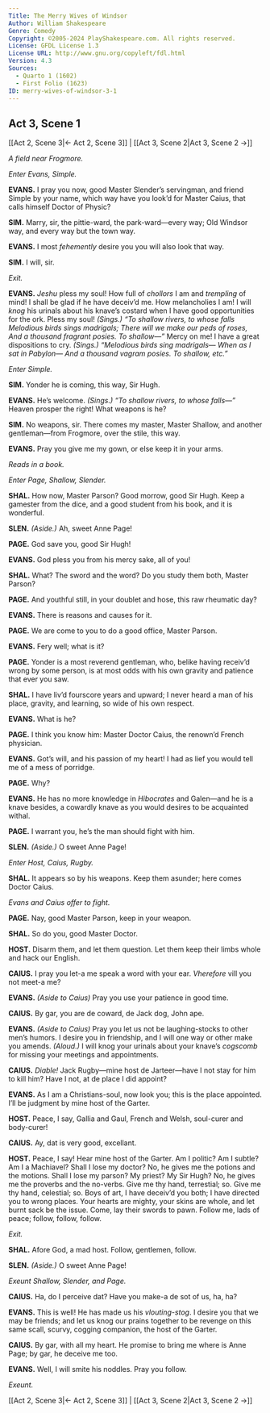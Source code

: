 ```yaml
---
Title: The Merry Wives of Windsor
Author: William Shakespeare
Genre: Comedy
Copyright: ©2005-2024 PlayShakespeare.com. All rights reserved.
License: GFDL License 1.3
License URL: http://www.gnu.org/copyleft/fdl.html
Version: 4.3
Sources:
  - Quarto 1 (1602)
  - First Folio (1623)
ID: merry-wives-of-windsor-3-1
---
```


## Act 3, Scene 1
[[Act 2, Scene 3|← Act 2, Scene 3]] | [[Act 3, Scene 2|Act 3, Scene 2 →]]

*A field near Frogmore.*

*Enter Evans, Simple.*

**EVANS.**
I pray you now, good Master Slender’s servingman, and friend Simple by your name, which way have you look’d for Master Caius, that calls himself Doctor of Physic?

**SIM.**
Marry, sir, the pittie-ward, the park-ward—every way; Old Windsor way, and every way but the town way.

**EVANS.**
I most *fehemently* desire you you will also look that way.

**SIM.**
I will, sir.

*Exit.*

**EVANS.**
*Jeshu* pless my soul! How full of *chollors* I am and *trempling* of mind! I shall be glad if he have deceiv’d me. How melancholies I am! I will *knog* his urinals about his knave’s costard when I have good opportunities for the ork. Pless my soul!
*(Sings.)*
*“To shallow rivers, to whose falls*
*Melodious birds sings madrigals;*
*There will we make our peds of roses,*
*And a thousand fragrant posies.*
*To shallow—”*
Mercy on me! I have a great dispositions to cry.
*(Sings.)*
*“Melodious birds sing madrigals⁠—*
*When as I sat in Pabylon⁠—*
*And a thousand vagram posies.*
*To shallow, etc.”*

*Enter Simple.*

**SIM.**
Yonder he is coming, this way, Sir Hugh.

**EVANS.**
He’s welcome.
*(Sings.)*
*“To shallow rivers, to whose falls—”*
Heaven prosper the right! What weapons is he?

**SIM.**
No weapons, sir. There comes my master, Master Shallow, and another gentleman—from Frogmore, over the stile, this way.

**EVANS.**
Pray you give me my gown, or else keep it in your arms.

*Reads in a book.*

*Enter Page, Shallow, Slender.*

**SHAL.**
How now, Master Parson? Good morrow, good Sir Hugh. Keep a gamester from the dice, and a good student from his book, and it is wonderful.

**SLEN.**
*(Aside.)*
Ah, sweet Anne Page!

**PAGE.**
God save you, good Sir Hugh!

**EVANS.**
God pless you from his mercy sake, all of you!

**SHAL.**
What? The sword and the word? Do you study them both, Master Parson?

**PAGE.**
And youthful still, in your doublet and hose, this raw rheumatic day?

**EVANS.**
There is reasons and causes for it.

**PAGE.**
We are come to you to do a good office, Master Parson.

**EVANS.**
Fery well; what is it?

**PAGE.**
Yonder is a most reverend gentleman, who, belike having receiv’d wrong by some person, is at most odds with his own gravity and patience that ever you saw.

**SHAL.**
I have liv’d fourscore years and upward; I never heard a man of his place, gravity, and learning, so wide of his own respect.

**EVANS.**
What is he?

**PAGE.**
I think you know him: Master Doctor Caius, the renown’d French physician.

**EVANS.**
Got’s will, and his passion of my heart! I had as lief you would tell me of a mess of porridge.

**PAGE.**
Why?

**EVANS.**
He has no more knowledge in *Hibocrates* and Galen—and he is a knave besides, a cowardly knave as you would desires to be acquainted withal.

**PAGE.**
I warrant you, he’s the man should fight with him.

**SLEN.**
*(Aside.)*
O sweet Anne Page!

*Enter Host, Caius, Rugby.*

**SHAL.**
It appears so by his weapons. Keep them asunder; here comes Doctor Caius.

*Evans and Caius offer to fight.*

**PAGE.**
Nay, good Master Parson, keep in your weapon.

**SHAL.**
So do you, good Master Doctor.

**HOST.**
Disarm them, and let them question. Let them keep their limbs whole and hack our English.

**CAIUS.**
I pray you let-a me speak a word with your ear. *Vherefore* vill you not meet-a me?

**EVANS.**
*(Aside to Caius)*
Pray you use your patience in good time.

**CAIUS.**
By gar, you are de coward, de Jack dog, John ape.

**EVANS.**
*(Aside to Caius)*
Pray you let us not be laughing-stocks to other men’s humors. I desire you in friendship, and I will one way or other make you amends.
*(Aloud.)*
I will knog your urinals about your knave’s *cogscomb* for missing your meetings and appointments.

**CAIUS.**
*Diable!* Jack Rugby—mine host de Jarteer—have I not stay for him to kill him? Have I not, at de place I did appoint?

**EVANS.**
As I am a Christians-soul, now look you; this is the place appointed. I’ll be judgment by mine host of the Garter.

**HOST.**
Peace, I say, Gallia and Gaul, French and Welsh, soul-curer and body-curer!

**CAIUS.**
Ay, dat is very good, excellant.

**HOST.**
Peace, I say! Hear mine host of the Garter. Am I politic? Am I subtle? Am I a Machiavel? Shall I lose my doctor? No, he gives me the potions and the motions. Shall I lose my parson? My priest? My Sir Hugh? No, he gives me the proverbs and the no-verbs. Give me thy hand, terrestial; so. Give me thy hand, celestial; so. Boys of art, I have deceiv’d you both; I have directed you to wrong places. Your hearts are mighty, your skins are whole, and let burnt sack be the issue. Come, lay their swords to pawn. Follow me, lads of peace; follow, follow, follow.

*Exit.*

**SHAL.**
Afore God, a mad host. Follow, gentlemen, follow.

**SLEN.**
*(Aside.)*
O sweet Anne Page!

*Exeunt Shallow, Slender, and Page.*

**CAIUS.**
Ha, do I perceive dat? Have you make-a de sot of us, ha, ha?

**EVANS.**
This is well! He has made us his *vlouting-stog*. I desire you that we may be friends; and let us knog our prains together to be revenge on this same scall, scurvy, cogging companion, the host of the Garter.

**CAIUS.**
By gar, with all my heart. He promise to bring me where is Anne Page; by gar, he deceive me too.

**EVANS.**
Well, I will smite his noddles. Pray you follow.

*Exeunt.*

[[Act 2, Scene 3|← Act 2, Scene 3]] | [[Act 3, Scene 2|Act 3, Scene 2 →]]